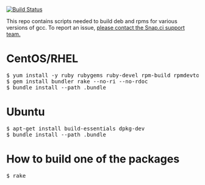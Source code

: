 [![Build Status](https://snap-ci.com/snap-ci/gcc-build/branch/master/build_image)](https://snap-ci.com/snap-ci/gcc-build/branch/master)

This repo contains scripts needed to build deb and rpms for various versions of gcc. To report an issue, [please contact the Snap.ci support team.](https://snap-ci.com/contact-us)

# CentOS/RHEL

<pre>
$ yum install -y ruby rubygems ruby-devel rpm-build rpmdevtools readline-devel ncurses-devel gdbm-devel tcl-devel openssl-devel db4-devel byacc gcc libffi-devel libffi libxml2-devel libxslt-devel
$ gem install bundler rake --no-ri --no-rdoc
$ bundle install --path .bundle
</pre>

# Ubuntu

<pre>
$ apt-get install build-essentials dpkg-dev
$ bundle install --path .bundle
</pre>

# How to build one of the packages

<pre>
$ rake
</pre>
